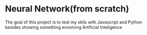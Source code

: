 # Neural Network(from scratch)

The goal of this project is to test my skils with Javascript and Python besides showing something
envolving Artificial Inteligence